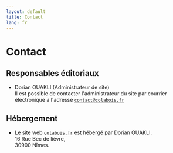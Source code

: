```yaml
---
layout: default
title: Contact
lang: fr
---
```


# Contact

## Responsables éditoriaux

- Dorian OUAKLI (Administrateur de site)  
    Il est possible de contacter l'administrateur du site par courrier électronique à l'adresse [`contact@colabois.fr`](mailto:contact@colabois.fr)

## Hébergement

- Le site web [`colabois.fr`](https://colabois.fr) est hébergé par Dorian OUAKLI.  
    16 Rue Bec de lièvre,  
    30900 Nîmes.
